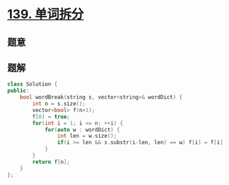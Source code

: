 #  [139. 单词拆分](https://leetcode-cn.com/problems/word-break/)

## 题意



## 题解



```c++
class Solution {
public:
    bool wordBreak(string s, vector<string>& wordDict) {
        int n = s.size();
        vector<bool> f(n+1);
        f[0] = true;
        for(int i = 1; i <= n; ++i) {
            for(auto w : wordDict) {
                int len = w.size();
                if(i >= len && s.substr(i-len, len) == w) f[i] = f[i] || f[i-len];
            }
        }
        return f[n];
    }
};
```



```python3

```

